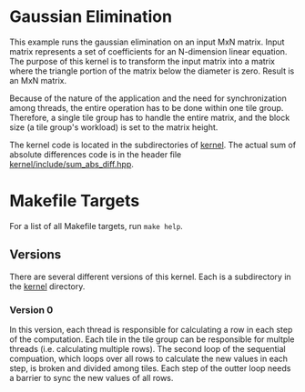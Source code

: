 # Gaussian Elimination

This example runs the gaussian elimination on an input MxN matrix. 
Input matrix represents a set of coefficients for an N-dimension linear 
equation. The purpose of this kernel is to transform the input matrix into 
a matrix where the triangle portion of the matrix below the diameter is zero.
Result is an MxN matrix.                                                   

Because of the nature of the application and the need for synchronization 
among threads, the entire operation has to be done within one tile group. 
Therefore, a single tile group has to handle the entire matrix, and the block 
size (a tile group's workload) is set to the matrix height. 

The kernel code is located in the subdirectories of [kernel](kernel). The actual
sum of absolute differences code is in the header file
[kernel/include/sum_abs_diff.hpp](kernel/include/sum_abs_diff.hpp). 

# Makefile Targets

For a list of all Makefile targets, run `make help`.

## Versions

There are several different versions of this kernel. Each is a subdirectory in
the [kernel](kernel) directory.

### Version 0

In this version, each thread is responsible for calculating a row in 
each step of the computation. Each tile in the tile group can be 
responsible for multple threads (i.e. calculating multiple rows).
The second loop of the sequential compuation, which loops over all
rows to calculate the new values in each step, is broken and divided 
among tiles. Each step of the outter loop needs a barrier to sync 
the new values of all rows.



